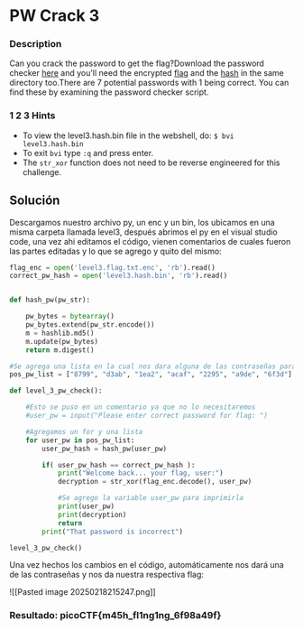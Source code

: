 # PW Crack 3

### Description

Can you crack the password to get the flag?Download the password checker [here](https://artifacts.picoctf.net/c/18/level3.py) and you'll need the encrypted [flag](https://artifacts.picoctf.net/c/18/level3.flag.txt.enc) and the [hash](https://artifacts.picoctf.net/c/18/level3.hash.bin) in the same directory too.There are 7 potential passwords with 1 being correct. You can find these by examining the password checker script.

### 1 2 3 Hints 

* To view the level3.hash.bin file in the webshell, do: `$ bvi level3.hash.bin`
* To exit `bvi` type `:q` and press enter.
* The `str_xor` function does not need to be reverse engineered for this challenge.

## Solución

Descargamos nuestro archivo py, un enc y un bin, los ubicamos en una misma carpeta llamada level3, después abrimos el py en el visual studio code, una vez ahi editamos el código, vienen comentarios de cuales fueron las partes editadas y lo que se agrego y quito del mismo:

```python
flag_enc = open('level3.flag.txt.enc', 'rb').read()
correct_pw_hash = open('level3.hash.bin', 'rb').read()


def hash_pw(pw_str):

    pw_bytes = bytearray()
    pw_bytes.extend(pw_str.encode())
    m = hashlib.md5()
    m.update(pw_bytes)
    return m.digest()

#Se agrega una lista en la cual nos dara alguna de las contraseñas para nuestra flag, esta parte se coloca entre la primera y la segunda definición
pos_pw_list = ["8799", "d3ab", "1ea2", "acaf", "2295", "a9de", "6f3d"]

def level_3_pw_check():

    #Esto se puso en un comentario ya que no lo necesitaremos
    #user_pw = input("Please enter correct password for flag: ")

    #Agregamos un for y una lista
    for user_pw in pos_pw_list:
        user_pw_hash = hash_pw(user_pw)

        if( user_pw_hash == correct_pw_hash ):
            print("Welcome back... your flag, user:")
            decryption = str_xor(flag_enc.decode(), user_pw)

            #Se agrego la variable user_pw para imprimirla
            print(user_pw)
            print(decryption)
            return
        print("That password is incorrect")

level_3_pw_check()

```

Una vez hechos los cambios en el código, automáticamente nos dará una de las contraseñas y nos da nuestra respectiva flag:

![[Pasted image 20250218215247.png]]

### Resultado: picoCTF{m45h_fl1ng1ng_6f98a49f}